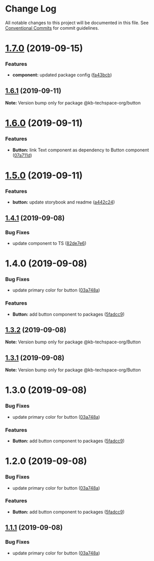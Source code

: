 # Change Log

All notable changes to this project will be documented in this file.
See [Conventional Commits](https://conventionalcommits.org) for commit guidelines.

# [1.7.0](https://github.com/karthikbalajikb/KB-TechSpace-Component-Library/compare/@kb-techspace-org/button@1.6.1...@kb-techspace-org/button@1.7.0) (2019-09-15)

### Features

- **component:** updated package config ([fa43bcb](https://github.com/karthikbalajikb/KB-TechSpace-Component-Library/commit/fa43bcb))

## [1.6.1](https://github.com/karthikbalajikb/KB-TechSpace-Component-Library/compare/@kb-techspace-org/button@1.6.0...@kb-techspace-org/button@1.6.1) (2019-09-11)

**Note:** Version bump only for package @kb-techspace-org/button

# [1.6.0](https://github.com/karthikbalajikb/KB-TechSpace-Component-Library/compare/@kb-techspace-org/button@1.5.0...@kb-techspace-org/button@1.6.0) (2019-09-11)

### Features

- **Button:** link Text component as dependency to Button component ([07a711d](https://github.com/karthikbalajikb/KB-TechSpace-Component-Library/commit/07a711d))

# [1.5.0](https://github.com/karthikbalajikb/KB-TechSpace-Component-Library/compare/@kb-techspace-org/button@1.4.1...@kb-techspace-org/button@1.5.0) (2019-09-11)

### Features

- **button:** update storybook and readme ([a442c24](https://github.com/karthikbalajikb/KB-TechSpace-Component-Library/commit/a442c24))

## [1.4.1](https://github.com/karthikbalajikb/KB-TechSpace-Component-Library/compare/@kb-techspace-org/button@1.4.0...@kb-techspace-org/button@1.4.1) (2019-09-08)

### Bug Fixes

- update component to TS ([82de7e6](https://github.com/karthikbalajikb/KB-TechSpace-Component-Library/commit/82de7e6))

# 1.4.0 (2019-09-08)

### Bug Fixes

- update primary color for button ([03a748a](https://github.com/karthikbalajikb/KB-TechSpace-Component-Library/commit/03a748a))

### Features

- **Button:** add button component to packages ([5fadcc9](https://github.com/karthikbalajikb/KB-TechSpace-Component-Library/commit/5fadcc9))

## [1.3.2](https://github.com/karthikbalajikb/KB-TechSpace-Component-Library/compare/@kb-techspace-org/Button@1.3.1...@kb-techspace-org/Button@1.3.2) (2019-09-08)

**Note:** Version bump only for package @kb-techspace-org/Button

## [1.3.1](https://github.com/karthikbalajikb/KB-TechSpace-Component-Library/compare/@kb-techspace-org/Button@1.3.0...@kb-techspace-org/Button@1.3.1) (2019-09-08)

**Note:** Version bump only for package @kb-techspace-org/Button

# 1.3.0 (2019-09-08)

### Bug Fixes

- update primary color for button ([03a748a](https://github.com/karthikbalajikb/KB-TechSpace-Component-Library/commit/03a748a))

### Features

- **Button:** add button component to packages ([5fadcc9](https://github.com/karthikbalajikb/KB-TechSpace-Component-Library/commit/5fadcc9))

# 1.2.0 (2019-09-08)

### Bug Fixes

- update primary color for button ([03a748a](https://github.com/karthikbalajikb/KB-TechSpace-Component-Library/commit/03a748a))

### Features

- **Button:** add button component to packages ([5fadcc9](https://github.com/karthikbalajikb/KB-TechSpace-Component-Library/commit/5fadcc9))

## [1.1.1](https://github.com/karthikbalajikb/KB-TechSpace-Component-Library/compare/Button@1.1.0...Button@1.1.1) (2019-09-08)

### Bug Fixes

- update primary color for button ([03a748a](https://github.com/karthikbalajikb/KB-TechSpace-Component-Library/commit/03a748a))
